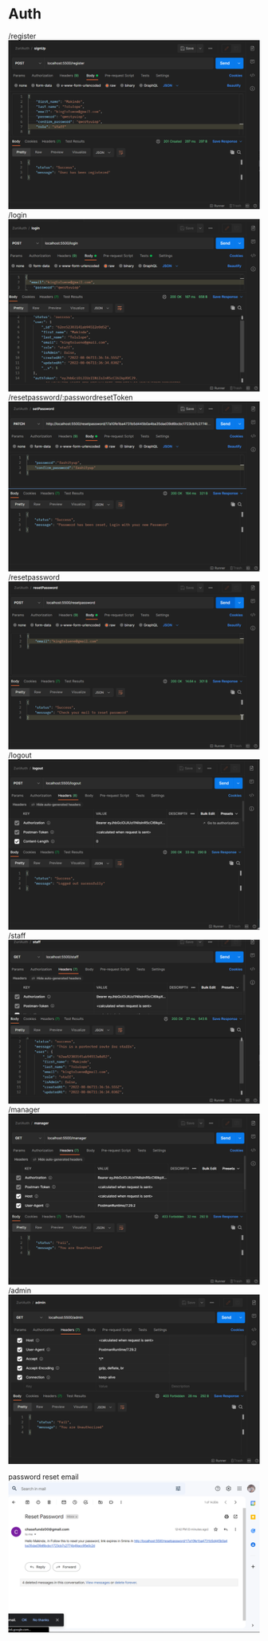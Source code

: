# Auth

/register
<img src="./screenshots/register.png" alt="register" />
/login
<img src="./screenshots/login.png" alt="login" />
/resetpassword/:passwordresetToken
<img src="./screenshots/setpassword.png" alt="setpassword" />
/resetpassword
<img src="./screenshots/resetpassword.png" alt="resetpassword" />
/logout
<img src="./screenshots/logout.png" alt="logout" />
/staff
<img src="./screenshots/staff.png" alt="staff" />
/manager
<img src="./screenshots/manager.png" alt="manager" />
/admin
<img src="./screenshots/admin.png" alt="admin" />

password reset email
<img src="./screenshots/passwordEmail.png" alt="password Email" />

